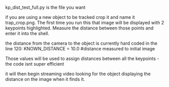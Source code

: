 kp_dist_test_full.py is the file you want

if you are using a new object to be tracked crop it and name it trap_crop.png.
The first time you run this that image will be displayed with 2 keypoints highlighted.
Measure the distance between those points and enter it into the shell.

the distance from the camera to the object is currently hard coded in the line 120:
KNOWN_DISTANCE = 10.0 #distance measured to initial image

Those values will be used to assign distances between all the keypoints - the code isnt super efficient

it will then begin streaming video looking for the object displaying the distance on the image when it finds it.